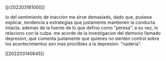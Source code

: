 [[r202203161000]]

lo del sentimiento de inaccion me sirve demasiado, dado que, pusiese explicar, tendencia a estrategias que justamente mantienen la conducta intacta. ademas de la fuente de lo que defino como "peresa".
a su vez, lo relaciono con la culpa.
me acorde de la investigacion del demonio llamado depresion, que comenta justamente que quienes no sienten control sobre los acontecimientos son mas proclibles a la depresion. "naderia".

[[202203140645]]